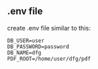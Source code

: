 ## .env file

create .env file similar to this:

```
DB_USER=user
DB_PASSWORD=password
DB_NAME=dfg
PDF_ROOT=/home/user/dfg/pdf
```
